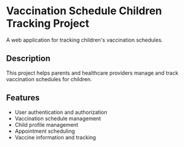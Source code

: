 # Vaccination Schedule Children Tracking Project

A web application for tracking children's vaccination schedules.

## Description

This project helps parents and healthcare providers manage and track vaccination schedules for children.

## Features

- User authentication and authorization
- Vaccination schedule management
- Child profile management
- Appointment scheduling
- Vaccine information and tracking
